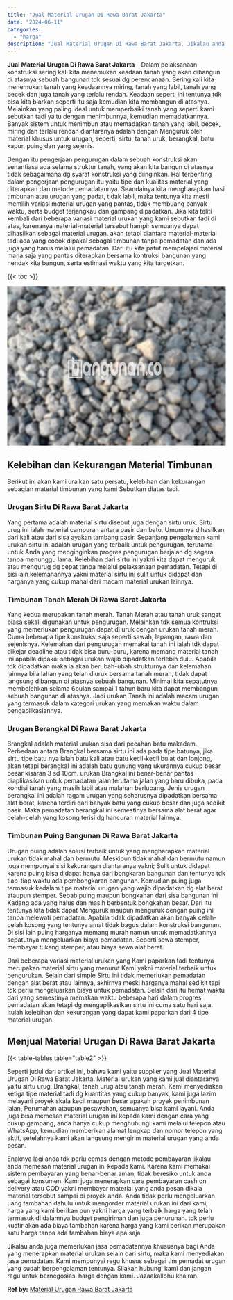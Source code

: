 ```yaml
---
title: "Jual Material Urugan Di Rawa Barat Jakarta"
date: "2024-06-11"
categories: 
  - "harga"
description: "Jual Material Urugan Di Rawa Barat Jakarta. Jikalau anda juga memerlukan jasa pemadatannya khususnya bagi Anda yang menerapkan material urukan selain dari si..."
---
```


**Jual Material Urugan Di Rawa Barat Jakarta** – Dalam pelaksanaan konstruksi sering kali kita menemukan keadaan tanah yang akan dibangun di atasnya sebuah bangunan tdk sesuai dg perencanaan. Sering kali kita menemukan tanah yang keadaannya miring, tanah yang labil, tanah yang becek dan juga tanah yang terlalu rendah. Keadaan seperti ini tentunya tdk bisa kita biarkan seperti itu saja kemudian kita membangun di atasnya. Melainkan yang paling ideal untuk memperbaiki tanah yang seperti kami sebutkan tadi yaitu dengan menimbunnya, kemudian memadatkannya. Banyak sistem untuk menimbun atau memadatkan tanah yang labil, becek, miring dan terlalu rendah diantaranya adalah dengan Menguruk oleh material khusus untuk urugan, seperti; sirtu, tanah uruk, berangkal, batu kapur, puing dan yang sejenis.

Dengan itu pengerjaan pengurugan dalam sebuah konstruksi akan senantiasa ada selama struktur tanah, yang akan kita bangun di atasnya tidak sebagaimana dg syarat konstruksi yang diinginkan. Hal terpenting dalam pengerjaan pengurugan itu yaitu tipe dan kualitas material yang diterapkan dan metode pemadatannya. Seandainya kita mengharapkan hasil timbunan atau urugan yang padat, tidak labil, maka tentunya kita mesti memilih variasi material urugan yang pantas, tidak membuang banyak waktu, serta budget terjangkau dan gampang dipadatkan. Jika kita teliti kembali dari beberapa variasi material urukan yang kami sebutkan tadi di atas, karenanya material-material tersebut hampir semuanya dapat dihasilkan sebagai material urugan. akan tetapi diantara material-material tadi ada yang cocok dipakai sebagai timbunan tanpa pemadatan dan ada juga yang harus melalui pemadatan. Dari itu kita patut mempelajari material mana saja yang pantas diterapkan bersama kontruksi bangunan yang hendak kita bangun, serta estimasi waktu yang kita targetkan.

{{< toc >}}

![Jual Material Urugan Di Rawa Barat Jakarta](/images/jual-urugan-23.png)

## Kelebihan dan Kekurangan Material Timbunan

Berikut ini akan kami uraikan satu persatu, kelebihan dan kekurangan sebagian material timbunan yang kami Sebutkan diatas tadi.

### Urugan Sirtu Di Rawa Barat Jakarta

Yang pertama adalah material sirtu disebut juga dengan sirtu uruk. Sirtu urug ini ialah material campuran antara pasir dan batu. Umumnya dihasilkan dari kali atau dari sisa ayakan tambang pasir. Sepanjang pengalaman kami urukan sirtu ini adalah urugan yang terbaik untuk pengurugan, terutama untuk Anda yang menginginkan progres pengurugan berjalan dg segera tanpa menunggu lama. Kelebihan dari sirtu ini yakni kita dapat menguruk atau mengurug dg cepat tanpa melalui pelaksanaan pemadatan. Tetapi di sisi lain kelemahannya yakni material sirtu ini sulit untuk didapat dan harganya yang cukup mahal dari macam material urukan lainnya.

### Timbunan Tanah Merah Di Rawa Barat Jakarta

Yang kedua merupakan tanah merah. Tanah Merah atau tanah uruk sangat biasa sekali digunakan untuk pengurugan. Melainkan tdk semua kontruksi yang memerlukan pengurugan dapat di uruk dengan urukan tanah merah. Cuma beberapa tipe konstruksi saja seperti sawah, lapangan, rawa dan sejenisnya. Kelemahan dari pengurugan memakai tanah ini ialah tdk dapat dikejar deadline atau tidak bisa buru-buru, karena memang material tanah ini apabila dipakai sebagai urukan wajib dipadatkan terlebih dulu. Apabila tdk dipadatkan maka ia akan berubah-ubah strukturnya dan kelemahan lainnya bila lahan yang telah diuruk bersama tanah merah, tidak dapat langsung dibangun di atasnya sebuah bangunan. Minimal kita sepatutnya membolehkan selama 6bulan sampai 1 tahun baru kita dapat membangun sebuah bangunan di atasnya. Jadi urukan Tanah ini adalah macam urugan yang termasuk dalam kategori urukan yang memakan waktu dalam pengaplikasiannya.

### Urugan Berangkal Di Rawa Barat Jakarta

Brangkal adalah material urukan sisa dari pecahan batu makadam. Perbedaan antara Brangkal bersama sirtu ini ada pada tipe batunya, jika sirtu tipe batu nya ialah batu kali atau batu kecil-kecil bulat dan lonjong, akan tetapi berangkal ini adalah batu gunung yang ukurannya cukup besar besar kisaran 3 sd 10cm. urukan Brangkal ini benar-benar pantas diaplikasikan untuk pemadatan jalan terutama jalan yang baru dibuka, pada kondisi tanah yang masih labil atau malahan berlubang. Jenis urugan berangkal ini adalah ragam urugan yang seharusnya dipadatkan bersama alat berat, karena terdiri dari banyak batu yang cukup besar dan juga sedikit pasir. Maka pemadatan berangkal ini semestinya bersama alat berat agar celah-celah yang kosong terisi dg hancuran material lainnya.

### Timbunan Puing Bangunan Di Rawa Barat Jakarta

Urugan puing adalah solusi terbaik untuk yang mengharapkan material urukan tidak mahal dan bermutu. Meskipun tidak mahal dan bermutu namun juga mempunyai sisi kekurangan diantaranya yakni; Sulit untuk didapat karena puing bisa didapat hanya dari bongkaran bangunan dan tentunya tdk tiap-tiap waktu ada pembongkaran bangunan. Kemudian puing juga termasuk kedalam tipe material urugan yang wajib dipadatkan dg alat berat ataupun stemper. Sebab puing maupun bongkahan dari sisa bangunan ini Kadang ada yang halus dan masih berbentuk bongkahan besar. Dari itu tentunya kita tidak dapat Menguruk maupun menguruk dengan puing ini tanpa melewati pemadatan. Apabila tidak dipadatkan akan banyak celah-celah kosong yang tentunya amat tidak bagus dalam konstruksi bangunan. Di sisi lain puing harganya memang murah namun untuk memadatkannya sepatutnya mengeluarkan biaya pemadatan. Seperti sewa stemper, membayar tukang stemper, atau biaya sewa alat berat.

Dari beberapa variasi material urukan yang Kami paparkan tadi tentunya merupakan material sirtu yang menurut Kami yakni material terbaik untuk pengurukan. Selain dari simple Sirtu ini tidak memerlukan pemadatan dengan alat berat atau lainnya, akhirnya meski harganya mahal sedikit tapi tdk perlu mengeluarkan biaya untuk pemadatan. Selain dari itu hemat waktu dari yang semestinya memakan waktu beberapa hari dalam progres pemadatan akan tetapi dg mengaplikasikan sirtu ini cuma satu hari saja. Itulah kelebihan dan kekurangan yang dapat kami paparkan dari 4 tipe material urugan.

## Menjual Material Urugan Di Rawa Barat Jakarta

{{< table-tables table="table2" >}}

Seperti judul dari artikel ini, bahwa kami yaitu supplier yang Jual Material Urugan Di Rawa Barat Jakarta. Material urukan yang kami jual diantaranya yaitu sirtu urug, Brangkal, tanah urug atau tanah merah. Kami menyediakan ketiga tipe material tadi dg kuantitas yang cukup banyak, kami juga lazim melayani proyek skala kecil maupun besar apakah proyek penimbunan jalan, Perumahan ataupun pesawahan, semuanya bisa kami layani. Anda juga bisa memesan material urugan ini kepada kami dengan cara yang cukup gampang, anda hanya cukup menghubungi kami melalui telepon atau WhatsApp, kemudian memberikan alamat lengkap dan nomor telepon yang aktif, setelahnya kami akan langsung mengirim material urugan yang anda pesan.

Enaknya lagi anda tdk perlu cemas dengan metode pembayaran jikalau anda memesan material urugan ini kepada kami. Karena kami memakai sistem pembayaran yang benar-benar aman, tidak beresiko untuk anda sebagai konsumen. Kami juga menerapkan cara pembayaran cash on delivery atau COD yakni membayar material yang anda pesan dikala material tersebut sampai di proyek anda. Anda tidak perlu mengeluarkan uang tambahan dahulu untuk mengorder material urukan ini dari kami, harga yang kami berikan pun yakni harga yang terbaik harga yang telah termasuk di dalamnya budget pengiriman dan juga penurunan. tdk perlu kuatir akan ada biaya tambahan karena harga yang kami berikan merupakan satu harga tanpa ada tambahan biaya apa saja.

Jikalau anda juga memerlukan jasa pemadatannya khususnya bagi Anda yang menerapkan material urukan selain dari sirtu, maka kami menyediakan jasa pemadatan. Kami mempunyai regu khusus sebagai tim pemadat urugan yang sudah berpengalaman tentunya. Silakan hubungi kami dan jangan ragu untuk bernegosiasi harga dengan kami. Jazaakallohu khairan.

**Ref by:** [Material Urugan Rawa Barat Jakarta](https://id.wikipedia.org/wiki/Material)

